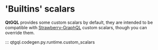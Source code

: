 
# 'Builtins' scalars
**QtGQL** provides some custom scalars by default, they are intended to be compatible with
[Strawberry-GraphQL](https://strawberry.rocks/docs/types/scalars#scalars) custom scalars,
though you can override them.

::: qtgql.codegen.py.runtime.custom_scalars
